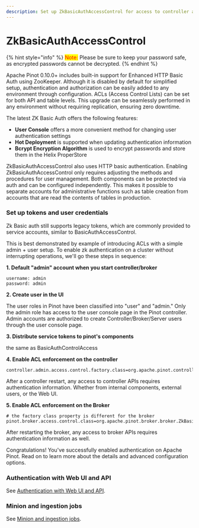 ```yaml
---
description: Set up ZkBasicAuthAccessControl for access to controller and broker
---
```


# ZkBasicAuthAccessControl

{% hint style="info" %}
<mark style="color:red;">Note:</mark> Please be sure to keep your password safe, as encrypted passwords cannot be decrypted.
{% endhint %}

Apache Pinot 0.10.0+ includes built-in support for Enhanced HTTP Basic Auth using ZooKeeper. Although it is disabled by default for simplified setup, authentication and authorization can be easily added to any environment through configuration. ACLs (Access Control Lists) can be set for both API and table levels. This upgrade can be seamlessly performed in any environment without requiring replication, ensuring zero downtime.

The latest ZK Basic Auth offers the following features:

* **User Console** offers a more convenient method for changing user authentication settings
* **Hot Deployment** is supported when updating authentication information
* **Bcrypt Encryption Algorithm** is used to encrypt passwords and store them in the Helix ProperStore

ZkBasicAuthAccessControl also uses HTTP basic authentication. Enabling ZkBasicAuthAccessControl only requires adjusting the methods and procedures for user management. Both components can be protected via auth and can be configured independently. This makes it possible to separate accounts for administrative functions such as table creation from accounts that are read the contents of tables in production.

### Set up tokens and user credentials

Zk Basic auth still supports legacy tokens, which are commonly provided to service accounts, similar to BasicAuthAccessControl.

This is best demonstrated by example of introducing ACLs with a simple admin + user setup. To enable zk authentication on a cluster without interrupting operations, we'll go these steps in sequence:

**1. Default "admin" account when you start controller/broker**

```
username: admin
password: admin
```

**2. Create user in the UI**

The user roles in Pinot have been classified into "user" and "admin." Only the admin role has access to the user console page in the Pinot controller. Admin accounts are authorized to create Controller/Broker/Server users through the user console page.

**3. Distribute service tokens to pinot's components**

the same as BasicAuthControlAccess

**4. Enable ACL enforcement on the controller**

```
controller.admin.access.control.factory.class=org.apache.pinot.controller.api.access.ZkBasicAuthAccessControlFactory
```

After a controller restart, any access to controller APIs requires authentication information. Whether from internal components, external users, or the Web UI.

**5. Enable ACL enforcement on the Broker**

```
# the factory class property is different for the broker
pinot.broker.access.control.class=org.apache.pinot.broker.broker.ZkBasicAuthAccessControlFactory
```

After restarting the broker, any access to broker APIs requires authentication information as well.

Congratulations! You've successfully enabled authentication on Apache Pinot. Read on to learn more about the details and advanced configuration options.

### Authentication with Web UI and API

See [Authentication with Web UI and API](basic-auth-access-control.md#authentication-with-web-ui-and-api).

### Minion and ingestion jobs

See [Minion and ingestion jobs](basic-auth-access-control.md#minion-and-ingestion-jobs).
